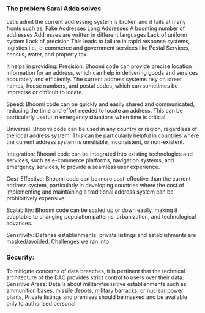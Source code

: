 ### The problem Saral Adda solves

Let’s admit the current addressing system is broken and it fails at many fronts such as,
Fake Addresses
Long Addresses
A booming number of addresses
Addresses are written in different languages
Lack of uniform system
Lack of precision
This leads to failure in rapid response systems, logistics i.e., e-commerce and government services like Postal Services, census, water, and property tax.

It helps in providing:
Precision: Bhoomi code can provide precise location information for an address, which can help in delivering goods and services accurately and efficiently. The current address systems rely on street names, house numbers, and postal codes, which can sometimes be imprecise or difficult to locate.

Speed: Bhoomi code can be quickly and easily shared and communicated, reducing the time and effort needed to locate an address. This can be particularly useful in emergency situations when time is critical.

Universal: Bhoomi code can be used in any country or region, regardless of the local address system. This can be particularly helpful in countries where the current address system is unreliable, inconsistent, or non-existent.

Integration: Bhoomi code can be integrated into existing technologies and services, such as e-commerce platforms, navigation systems, and emergency services, to provide a seamless user experience.

Cost-Effective: Bhoomi code can be more cost-effective than the current address system, particularly in developing countries where the cost of implementing and maintaining a traditional address system can be prohibitively expensive.

Scalability: Bhoomi code can be scaled up or down easily, making it adaptable to changing population patterns, urbanization, and technological advances.

Sensitivity: Defense establishments, private listings and establishments are masked/avoided.
Challenges we ran into

### Security:
To mitigate concerns of data breaches, it is
pertinent that the technical architecture
of the DAC provides strict control to users
over their data.
Sensitive Areas:
Details about military/sensitive establishments
such as: ammunition bases, missile depots,
military barracks, or nuclear power plants,
Private listings and premises
should be masked and be available only to
authorised personal.
